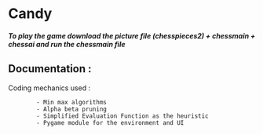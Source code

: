 # Candy


##### To play the game download the picture file (chesspieces2) + chessmain + chessai and run the chessmain file


## Documentation :

Coding mechanics used : 

            - Min max algorithms
            - Alpha beta pruning
            - Simplified Evaluation Function as the heuristic
            - Pygame module for the environment and UI 
            
